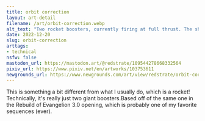 ```yaml
---
title: orbit correction
layout: art-detail
filename: /art/orbit-correction.webp
alt_text: "Two rocket boosters, currently firing at full thrust. The ship is trying to avoid orbital collision."
date: 2022-12-20
slug: orbit-correction
arttags:
- technical
nsfw: false
mastodon_url: https://mastodon.art/@redstrate/109544278668332564
pixiv_url: https://www.pixiv.net/en/artworks/103753611
newgrounds_url: https://www.newgrounds.com/art/view/redstrate/orbit-correction
---
```

This is something a bit different from what I usually do, which is a rocket! Technically, it's really just two giant boosters.Based off of the same one in the Rebuild of Evangelion 3.0 opening, which is probably one of my favorite sequences (ever).
